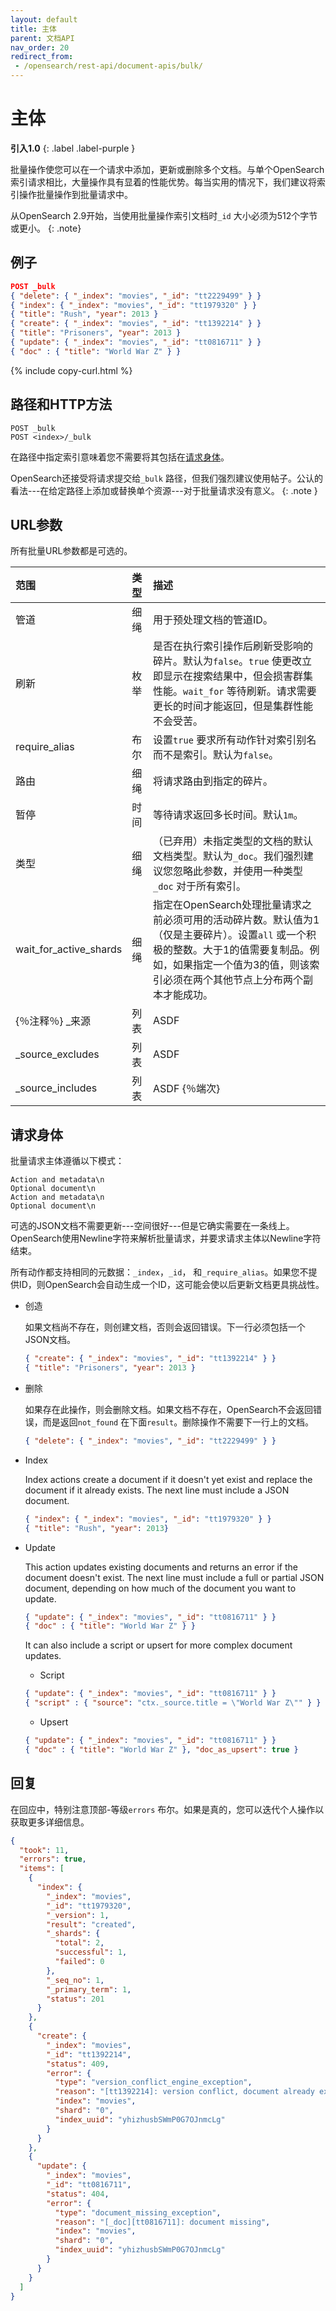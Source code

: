 ```yaml
---
layout: default
title: 主体
parent: 文档API
nav_order: 20
redirect_from:
 - /opensearch/rest-api/document-apis/bulk/
---
```


# 主体
**引入1.0**
{: .label .label-purple }

批量操作使您可以在一个请求中添加，更新或删除多个文档。与单个OpenSearch索引请求相比，大量操作具有显着的性能优势。每当实用的情况下，我们建议将索引操作批量操作到批量请求中。


从OpenSearch 2.9开始，当使用批量操作索引文档时`_id` 大小必须为512个字节或更小。
{: .note}

## 例子

```json
POST _bulk
{ "delete": { "_index": "movies", "_id": "tt2229499" } }
{ "index": { "_index": "movies", "_id": "tt1979320" } }
{ "title": "Rush", "year": 2013 }
{ "create": { "_index": "movies", "_id": "tt1392214" } }
{ "title": "Prisoners", "year": 2013 }
{ "update": { "_index": "movies", "_id": "tt0816711" } }
{ "doc" : { "title": "World War Z" } }

```
{% include copy-curl.html %}


## 路径和HTTP方法

```
POST _bulk
POST <index>/_bulk
```

在路径中指定索引意味着您不需要将其包括在[请求身体]({{site.url}}{{site.baseurl}}/api-reference/document-apis/bulk/#request-body)。

OpenSearch还接受将请求提交给`_bulk` 路径，但我们强烈建议使用帖子。公认的看法---在给定路径上添加或替换单个资源---对于批量请求没有意义。
{: .note }


## URL参数

所有批量URL参数都是可选的。

范围| 类型| 描述
:--- | :--- | :---
管道| 细绳| 用于预处理文档的管道ID。
刷新| 枚举| 是否在执行索引操作后刷新受影响的碎片。默认为`false`。`true` 使更改立即显示在搜索结果中，但会损害群集性能。`wait_for` 等待刷新。请求需要更长的时间才能返回，但是集群性能不会受苦。
require_alias| 布尔| 设置`true` 要求所有动作针对索引别名而不是索引。默认为`false`。
路由| 细绳| 将请求路由到指定的碎片。
暂停| 时间| 等待请求返回多长时间。默认`1m`。
类型| 细绳| （已弃用）未指定类型的文档的默认文档类型。默认为`_doc`。我们强烈建议您忽略此参数，并使用一种类型`_doc` 对于所有索引。
wait_for_active_shards| 细绳| 指定在OpenSearch处理批量请求之前必须可用的活动碎片数。默认值为1（仅是主要碎片）。设置`all` 或一个积极的整数。大于1的值需要复制品。例如，如果指定一个值为3的值，则该索引必须在两个其他节点上分布两个副本才能成功。
{％注释％} _来源| 列表| ASDF
_source_excludes| 列表| ASDF
_source_includes| 列表| ASDF {％端次}


## 请求身体

批量请求主体遵循以下模式：

```
Action and metadata\n
Optional document\n
Action and metadata\n
Optional document\n

```

可选的JSON文档不需要更新---空间很好---但是它确实需要在一条线上。OpenSearch使用Newline字符来解析批量请求，并要求请求主体以Newline字符结束。

所有动作都支持相同的元数据：`_index`，`_id`， 和`_require_alias`。如果您不提供ID，则OpenSearch会自动生成一个ID，这可能会使以后更新文档更具挑战性。

- 创造

  如果文档尚不存在，则创建文档，否则会返回错误。下一行必须包括一个JSON文档。

  ```json
  { "create": { "_index": "movies", "_id": "tt1392214" } }
  { "title": "Prisoners", "year": 2013 }
  ```

- 删除

  如果存在此操作，则会删除文档。如果文档不存在，OpenSearch不会返回错误，而是返回`not_found` 在下面`result`。删除操作不需要下一行上的文档。

  ```json
  { "delete": { "_index": "movies", "_id": "tt2229499" } }
  ```

- Index

  Index actions create a document if it doesn't yet exist and replace the document if it already exists. The next line must include a JSON document.

  ```json
  { "index": { "_index": "movies", "_id": "tt1979320" } }
  { "title": "Rush", "year": 2013}
  ```

- Update

  This action updates existing documents and returns an error if the document doesn't exist. The next line must include a full or partial JSON document, depending on how much of the document you want to update.

  ```json
  { "update": { "_index": "movies", "_id": "tt0816711" } }
  { "doc" : { "title": "World War Z" } }
  ```

  It can also include a script or upsert for more complex document updates.

  - Script
  ```json
  { "update": { "_index": "movies", "_id": "tt0816711" } }
  { "script" : { "source": "ctx._source.title = \"World War Z\"" } }
  ```

  - Upsert
  ```json
  { "update": { "_index": "movies", "_id": "tt0816711" } }
  { "doc" : { "title": "World War Z" }, "doc_as_upsert": true }
  ```

## 回复

在回应中，特别注意顶部-等级`errors` 布尔。如果是真的，您可以迭代个人操作以获取更多详细信息。

```json
{
  "took": 11,
  "errors": true,
  "items": [
    {
      "index": {
        "_index": "movies",
        "_id": "tt1979320",
        "_version": 1,
        "result": "created",
        "_shards": {
          "total": 2,
          "successful": 1,
          "failed": 0
        },
        "_seq_no": 1,
        "_primary_term": 1,
        "status": 201
      }
    },
    {
      "create": {
        "_index": "movies",
        "_id": "tt1392214",
        "status": 409,
        "error": {
          "type": "version_conflict_engine_exception",
          "reason": "[tt1392214]: version conflict, document already exists (current version [1])",
          "index": "movies",
          "shard": "0",
          "index_uuid": "yhizhusbSWmP0G7OJnmcLg"
        }
      }
    },
    {
      "update": {
        "_index": "movies",
        "_id": "tt0816711",
        "status": 404,
        "error": {
          "type": "document_missing_exception",
          "reason": "[_doc][tt0816711]: document missing",
          "index": "movies",
          "shard": "0",
          "index_uuid": "yhizhusbSWmP0G7OJnmcLg"
        }
      }
    }
  ]
}
```

